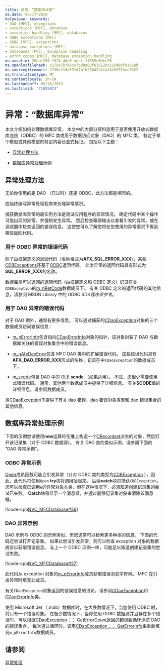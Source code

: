 ```yaml
---
title: 异常：“数据库异常”
ms.date: 09/17/2019
helpviewer_keywords:
- DAO [MFC], exceptions
- exceptions [MFC], database
- exception handling [MFC], databases
- ODBC exceptions [MFC]
- ODBC [MFC], exceptions
- database exceptions [MFC]
- databases [MFC], exception handling
- error codes [MFC], database exception handling
ms.assetid: 28daf260-f824-4be6-aecc-1f859e6dec26
ms.openlocfilehash: c279c5b788cc7bd8a68fe36128c116d8df91c2eb
ms.sourcegitcommit: 2f96e2fda591d7b1b28842b2ea24e6297bcc3622
ms.translationtype: MT
ms.contentlocale: zh-CN
ms.lasthandoff: 09/18/2019
ms.locfileid: "71095823"
---
```

# <a name="exceptions-database-exceptions"></a>异常：“数据库异常”

本文介绍如何处理数据库异常。 本文中的大部分资料适用于是否使用开放式数据库连接（ODBC）的 MFC 类或用于数据访问对象（DAO）的 MFC 类。 特定于某个模型或其他模型的特定内容已显式标记。 包括以下主题：

- [异常处理方法](#_core_approaches_to_exception_handling)

- [数据库异常处理示例](#_core_a_database_exception.2d.handling_example)

##  <a name="_core_approaches_to_exception_handling"></a>异常处理方法

无论你使用的是 DAO （已过时）还是 ODBC，此方法都是相同的。

应始终编写异常处理程序来处理异常情况。

捕获数据库异常的最实用方法是测试应用程序的异常情况。 确定代码中某个操作可能出现的异常，并强制发生异常。 然后检查跟踪输出以查看引发的异常，或在调试器中检查返回的错误信息。 这使您可以了解您将在您使用的异常情况下看到哪些返回代码。

### <a name="error-codes-used-for-odbc-exceptions"></a>用于 ODBC 异常的错误代码

除了由框架定义的返回代码（名称格式为**AFX_SQL_ERROR_XXX**），某些[CDBExceptions](../mfc/reference/cdbexception-class.md)还基于[ODBC](../data/odbc/odbc-basics.md)返回代码。 此类异常的返回代码具有形式为**SQL_ERROR_XXX**的名称。

数据库类可以返回的返回代码（由框架定义和 ODBC 定义）记录在类`CDBException`的[m_nRetCode](../mfc/reference/cdbexception-class.md#m_nretcode)数据成员下。 有关 ODBC 定义的返回代码的其他信息，请参阅 MSDN Library 中的 ODBC SDK*程序员参考*。

### <a name="error-codes-used-for-dao-exceptions"></a>用于 DAO 异常的错误代码

对于 DAO 例外，通常有更多信息。 可以通过捕获的[CDaoException](../mfc/reference/cdaoexception-class.md)对象的三个数据成员访问错误信息：

- [m_pErrorInfo](../mfc/reference/cdaoexception-class.md#m_perrorinfo)包含指向[CDaoErrorInfo](../mfc/reference/cdaoerrorinfo-structure.md)对象的指针，该对象封装了 DAO 与数据库关联的错误对象集合中的错误信息。

- [m_nAfxDaoError](../mfc/reference/cdaoexception-class.md#m_nafxdaoerror)包含 MFC DAO 类中的扩展错误代码。 这些错误代码具有**AFX_DAO_ERROR_XXX**形式的名称，记录在中`CDaoException`的数据成员下。

- [m_scode](../mfc/reference/cdaoexception-class.md#m_scode)包含 DAO 中的 OLE **scode** （如果适用）。 不过，您很少需要使用此错误代码。 通常，其他两个数据成员中提供了详细信息。 有关**SCODE**值的详细信息，请参阅数据成员。

类[CDaoException](../mfc/reference/cdaoexception-class.md)下提供了有关 dao 错误、dao 错误对象类型和 dao 错误集合的其他信息。

##  <a name="_core_a_database_exception.2d.handling_example"></a>数据库异常处理示例

下面的示例尝试使用**new**运算符在堆上构造一个[CRecordset](../mfc/reference/crecordset-class.md)派生的对象，然后打开该记录集（对于 ODBC 数据源）。 有关 DAO 类的类似示例，请参阅下面的 "DAO 异常示例"。

### <a name="odbc-exception-example"></a>ODBC 异常示例

[Open](../mfc/reference/crecordset-class.md#open)成员函数可能会引发异常（针对 ODBC 类的类型为[CDBException](../mfc/reference/cdbexception-class.md) ），因此，此代码将使用`Open` **try**块将调用括起来。 后续**catch**块将捕获`CDBException`。 您可以检查已调用`e`的异常对象本身，但在这种情况下，必须知道创建记录集的尝试已失败。 **Catch**块将显示一个消息框，并通过删除记录集对象来清除该消息框。

[!code-cpp[NVC_MFCDatabase#36](../mfc/codesnippet/cpp/exceptions-database-exceptions_1.cpp)]

### <a name="dao-exception-example"></a>DAO 异常示例

DAO 示例与 ODBC 的示例类似，但您通常可以检索更多种类的信息。 下面的代码还尝试打开记录集。 如果此尝试引发异常，则可以检查 exception 对象的数据成员以获取错误信息。 与上一个 ODBC 示例一样，可能足以知道创建记录集的尝试失败。

[!code-cpp[NVC_MFCDatabase#37](../mfc/codesnippet/cpp/exceptions-database-exceptions_2.cpp)]

此代码从 exception 对象的[m_pErrorInfo](../mfc/reference/cdaoexception-class.md#m_perrorinfo)成员获取错误消息字符串。 MFC 在引发异常时填充此成员。

有关`CDaoException`对象返回的错误信息的讨论，请参阅[CDaoException](../mfc/reference/cdaoexception-class.md)和[CDaoErrorInfo](../mfc/reference/cdaoerrorinfo-structure.md)类。

使用 Microsoft Jet （.mdb）数据库时，在大多数情况下，当您使用 ODBC 时，将只有一个错误对象。 在极少数情况下，当你使用 ODBC 数据源并且存在多个错误时，可以根据[CDaoException：： GetErrorCount](../mfc/reference/cdaoexception-class.md#geterrorcount)返回的错误数循环浏览 DAO 的错误集合。 每次通过循环时，调用[CDaoException：： GetErrorInfo](../mfc/reference/cdaoexception-class.md#geterrorinfo)来重新填充`m_pErrorInfo`数据成员。

## <a name="see-also"></a>请参阅

[异常处理](../mfc/exception-handling-in-mfc.md)
